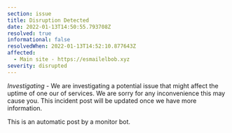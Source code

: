 ```yaml
---
section: issue
title: Disruption Detected
date: 2022-01-13T14:50:55.793708Z
resolved: true
informational: false
resolvedWhen: 2022-01-13T14:52:10.877643Z
affected:
  - Main site - https://esmailelbob.xyz
severity: disrupted
---
```

*Investigating* - We are investigating a potential issue that might affect the uptime of one our of services. We are sorry for any inconvenience this may cause you. This incident post will be updated once we have more information.

This is an automatic post by a monitor bot.
        
